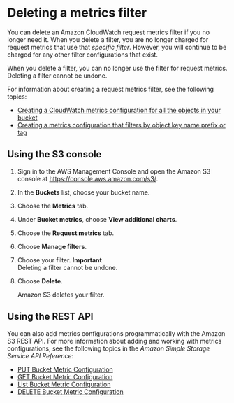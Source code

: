 # Deleting a metrics filter<a name="delete-request-metrics-filter"></a>

You can delete an Amazon CloudWatch request metrics filter if you no longer need it\. When you delete a filter, you are no longer charged for request metrics that use that *specific filter*\. However, you will continue to be charged for any other filter configurations that exist\. 

When you delete a filter, you can no longer use the filter for request metrics\. Deleting a filter cannot be undone\. 

For information about creating a request metrics filter, see the following topics:
+ [Creating a CloudWatch metrics configuration for all the objects in your bucket](configure-request-metrics-bucket.md)
+ [Creating a metrics configuration that filters by object key name prefix or tag](metrics-configurations-filter.md)

## Using the S3 console<a name="delete-request-metrics-filter-console"></a>

1. Sign in to the AWS Management Console and open the Amazon S3 console at [https://console\.aws\.amazon\.com/s3/](https://console.aws.amazon.com/s3/)\.

1. In the **Buckets** list, choose your bucket name\.

1. Choose the **Metrics** tab\.

1. Under **Bucket metrics**, choose **View additional charts**\.

1. Choose the **Request metrics** tab\.

1. Choose **Manage filters**\.

1. Choose your filter\.
**Important**  
Deleting a filter cannot be undone\.

1. Choose **Delete**\.

   Amazon S3 deletes your filter\.

## Using the REST API<a name="delete-request-metrics-filter-rest"></a>

You can also add metrics configurations programmatically with the Amazon S3 REST API\. For more information about adding and working with metrics configurations, see the following topics in the *Amazon Simple Storage Service API Reference*:
+ [PUT Bucket Metric Configuration](https://docs.aws.amazon.com/AmazonS3/latest/API/RESTBucketPUTMetricConfiguration.html)
+ [GET Bucket Metric Configuration](https://docs.aws.amazon.com/AmazonS3/latest/API/RESTBucketGETMetricConfiguration.html)
+ [List Bucket Metric Configuration](https://docs.aws.amazon.com/AmazonS3/latest/API/RESTListBucketMetricsConfiguration.html)
+ [DELETE Bucket Metric Configuration](https://docs.aws.amazon.com/AmazonS3/latest/API/RESTDeleteBucketMetricsConfiguration.html)